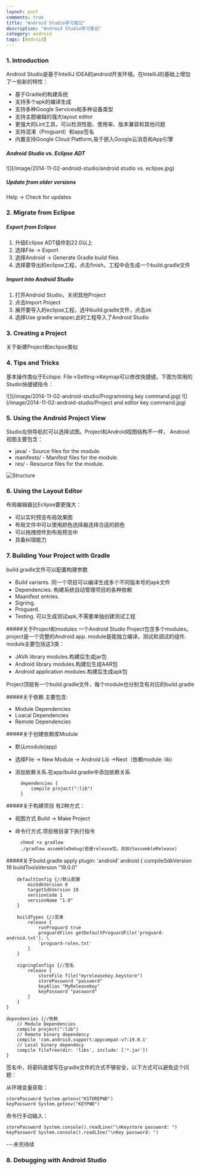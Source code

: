 ```yaml
---
layout: post
comments: true
title: "Android Studio学习笔记"
description: "Android Studio学习笔记"
category: android
tags: [Android]
---
```



### 1. Introduction
Android Studio是基于IntelliJ IDEA的android开发环境。在IntelliJ的基础上增加了一些新的特性：

<!--more-->

- 基于Gradle的构建系统
- 支持多个apk的编译生成
- 支持多种Google Services和多种设备类型
- 支持主题编辑的强大layout editor
- 更强大的Lint工具，可以检测性能、使用率、版本兼容和其他问题
- 支持混淆（Proguard）和app签名
- 内置支持Google Cloud Platform,易于嵌入Google云消息和App引擎


##### Android Studio vs. Eclipse ADT 
![](/image/2014-11-02-android-studio/android studio vs. eclipse.jpg)

##### Update from older versions
Help -> Check for updates

### 2. Migrate from Eclipse
##### Export from Eclipse
1. 升级Eclipse ADT插件到22.0以上
2. 选择File -> Export
3. 选择Android -> Generate Gradle build files
4. 选择要导出的eclipse工程，点击finish，工程中会生成一个build.gradle文件
##### Import into Android Studio
1. 打开Android Studio，关闭其他Project
2. 点击Import Project
3. 展开要导入的eclipse工程，选中build.gradle文件，点击ok
4. 选择Use gradle wrapper,此时工程导入了Android Studio

### 3. Creating a Project
关于新建Project和eclipse类似

### 4. Tips and Tricks
基本操作类似于Eclispe.
File->Setting->Keymap可以修改快捷键。下图为常用的Studio快捷键指令：

![](/image/2014-11-02-android-studio/Programming key command.jpg)
![](/image/2014-11-02-android-studio/Project and editor key command.jpg)

### 5. Using the Android Project View
Studio左侧导航栏可以选择试图。Project和Android视图结构不一样，
Android视图主要包含：

- java/ - Source files for the module.
- manifests/ - Manifest files for the module.
- res/ - Resource files for the module.

![Structure](https://developer.android.com/images/tools/projectview03.png)
### 6. Using the Layout Editor
布局编辑器比Eclipse要更强大：

- 可以实时预览布局效果图
- 布局文件中可以使用颜色选择器选择合适的颜色
- 可以拖拽控件到布局预览中
- 具备纠错能力

### 7. Building Your Project with Gradle
build.gradle文件可以配置构建参数

- Build variants. 同一个项目可以编译生成多个不同版本号的apk文件
- Dependencies. 构建系统自动管理项目的各种依赖
- Maanifest entries. 
- Signing.
- Proguard.
- Testing. 可以生成测试apk,不需要单独创建测试工程

#####关于Project和modules
一个Android Studio Project包含多个modules。
project是一个完整的Android app.
module是能独立编译，测试和调试的组件.
module主要包括这3类：

- JAVA library modules.构建后生成jar包
- Android library modules.构建后生成AAR包
- Android application modules.构建后生成apk包

Project顶层有一个build.gradle文件，每个module也分别含有对应的build.gradle

#####关于依赖
主要包含:

- Module Dependencies
- Loacal Dependencies
- Remote Dependencies

#####关于创建依赖库Module

- 默认module(app)
- 选择File -> New Module -> Android Lib ->Next（依赖module: lib）
- 添加依赖关系.在app/build.gradle中添加依赖关系  

		dependencies {
			compile project(":lib")
		}

#####关于构建项目
有2种方式：

- 视图方式.Build -> Make Project
- 命令行方式.项目根目录下执行指令

		chmod +x gradlew
		./gradlew assembleDebug(若是release包，则执行assembleRelease)

		
#####关于build.gradle
	apply plugin: 'android'
	android {
    	compileSdkVersion 19
    	buildToolsVersion "19.0.0"

    	defaultConfig {//默认配置
        	minSdkVersion 8
       		targetSdkVersion 19
        	versionCode 1
        	versionName "1.0"
    	}

    	buildTypes {//混淆
        	release {
            	runProguard true
            	proguardFiles getDefaultProguardFile('proguard-android.txt'), \
            	'proguard-rules.txt'
        	}
    	}

    	signingConfigs {//签名
        	release {
            	storeFile file("myreleasekey.keystore")
            	storePassword "password"
            	keyAlias "MyReleaseKey"
            	keyPassword "password"
        	}
    	}
	}

	dependencies {//依赖
		// Module Dependencies
    	compile project(":lib")
		// Remote binary dependency
    	compile 'com.android.support:appcompat-v7:19.0.1'
		// Local binary dependecy
    	compile fileTree(dir: 'libs', include: ['*.jar'])
	}

签名中，将密码直接写在gradle文件的方式不够安全，以下方式可以避免这个问题：

从环境变量获取：

	storePassword System.getenv("KSTOREPWD")
	keyPassword System.getenv("KEYPWD")

命令行手动输入：

	storePassword System.console().readLine("\nKeystore password: ")
	keyPassword System.console().readLIne("\nKey password: ")

---未完待续
### 8. Debugging with Android Studio